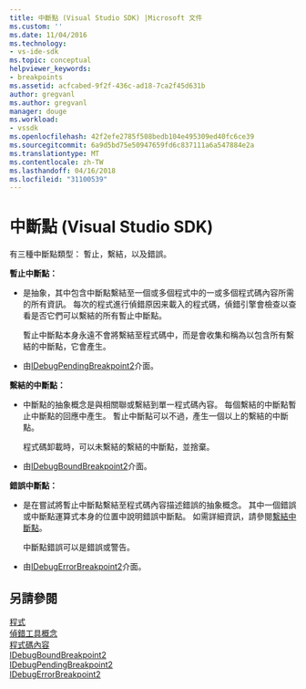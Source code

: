 ```yaml
---
title: 中斷點 (Visual Studio SDK) |Microsoft 文件
ms.custom: ''
ms.date: 11/04/2016
ms.technology:
- vs-ide-sdk
ms.topic: conceptual
helpviewer_keywords:
- breakpoints
ms.assetid: acfcabed-9f2f-436c-ad18-7ca2f45d631b
author: gregvanl
ms.author: gregvanl
manager: douge
ms.workload:
- vssdk
ms.openlocfilehash: 42f2efe2785f508bedb104e495309ed40fc6ce39
ms.sourcegitcommit: 6a9d5bd75e50947659fd6c837111a6a547884e2a
ms.translationtype: MT
ms.contentlocale: zh-TW
ms.lasthandoff: 04/16/2018
ms.locfileid: "31100539"
---
```

# <a name="breakpoints-visual-studio-sdk"></a>中斷點 (Visual Studio SDK)
有三種中斷點類型： 暫止，繫結，以及錯誤。  
  
 **暫止中斷點：**  
  
-   是抽象，其中包含中斷點繫結至一個或多個程式中的一或多個程式碼內容所需的所有資訊。 每次的程式進行偵錯原因来載入的程式碼，偵錯引擎會檢查以查看是否它們可以繫結的所有暫止中斷點。  
  
     暫止中斷點本身永遠不會將繫結至程式碼中，而是會收集和稱為以包含所有繫結的中斷點，它會產生。  
  
-   由[IDebugPendingBreakpoint2](../../extensibility/debugger/reference/idebugpendingbreakpoint2.md)介面。  
  
 **繫結的中斷點：**  
  
-   中斷點的抽象概念是與相關聯或繫結到單一程式碼內容。 每個繫結的中斷點暫止中斷點的回應中產生。 暫止中斷點可以不過，產生一個以上的繫結的中斷點。  
  
     程式碼卸載時，可以未繫結的繫結的中斷點，並捨棄。  
  
-   由[IDebugBoundBreakpoint2](../../extensibility/debugger/reference/idebugboundbreakpoint2.md)介面。  
  
 **錯誤中斷點：**  
  
-   是在嘗試將暫止中斷點繫結至程式碼內容描述錯誤的抽象概念。 其中一個錯誤或中斷點運算式本身的位置中說明錯誤中斷點。 如需詳細資訊，請參閱[繫結中斷點](../../extensibility/debugger/binding-breakpoints.md)。  
  
     中斷點錯誤可以是錯誤或警告。  
  
-   由[IDebugErrorBreakpoint2](../../extensibility/debugger/reference/idebugerrorbreakpoint2.md)介面。  
  
## <a name="see-also"></a>另請參閱  
 [程式](../../extensibility/debugger/programs.md)   
 [偵錯工具概念](../../extensibility/debugger/debugger-concepts.md)   
 [程式碼內容](../../extensibility/debugger/code-context.md)   
 [IDebugBoundBreakpoint2](../../extensibility/debugger/reference/idebugboundbreakpoint2.md)   
 [IDebugPendingBreakpoint2](../../extensibility/debugger/reference/idebugpendingbreakpoint2.md)   
 [IDebugErrorBreakpoint2](../../extensibility/debugger/reference/idebugerrorbreakpoint2.md)